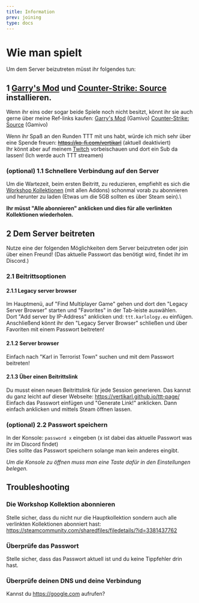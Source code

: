 ```yaml
---
title: Information
prev: joining
type: docs
---
```


# Wie man spielt

Um dem Server beizutreten müsst ihr folgendes tun:

## 1 [Garry's Mod](https://store.steampowered.com/app/4000/Garrys_Mod/) und [Counter-Strike: Source](https://store.steampowered.com/app/240/CounterStrike_Source/) installieren.

Wenn ihr eins oder sogar beide Spiele noch nicht besitzt, könnt ihr sie auch gerne über meine Ref-links kaufen:
[Garry's Mod](https://www.gamivo.com/product/garrys-mod-eu?glv=karl) (Gamivo)
[Counter-Strike: Source](https://www.gamivo.com/product/counter-strike-source-steam-gift?glv=karl) (Gamivo)

Wenn ihr Spaß an den Runden TTT mit uns habt, würde ich mich sehr über eine Spende freuen: ~~https://ko-fi.com/vertikarl~~ (aktuell deaktiviert)\
Ihr könnt aber auf meinem [Twitch](https://twitch.tv/vertiKarl) vorbeischauen und dort ein Sub da lassen! (Ich werde auch TTT streamen)

### (optional) 1.1 Schnellere Verbindung auf den Server

Um die Wartezeit, beim ersten Beitritt, zu reduzieren, empfiehlt es sich die [Workshop Kollektionen](#die-workshop-kollektion-abonnieren) (mit allen Addons) schonmal vorab zu abonnieren und herunter zu laden (Etwas um die 5GB sollten es über Steam sein).\

**Ihr müsst "Alle abonnieren" anklicken und dies für alle verlinkten Kollektionen wiederholen.**

## 2 Dem Server beitreten

Nutze eine der folgenden Möglichkeiten dem Server beizutreten oder join über einen Freund! (Das aktuelle Passwort das benötigt wird, findet ihr im Discord.)

### 2.1 Beitrittsoptionen

#### 2.1.1 Legacy server browser

Im Hauptmenü, auf "Find Multiplayer Game" gehen und dort den "Legacy Server Browser" starten und "Favorites" in der Tab-leiste auswählen.\
Dort "Add server by IP-Address" anklicken und: `ttt.karlology.eu` einfügen.\
Anschließend könnt ihr den "Legacy Server Browser" schließen und über Favoriten mit einem Passwort beitreten!

#### 2.1.2 Server browser

Einfach nach "Karl in Terrorist Town" suchen und mit dem Passwort beitreten!

#### 2.1.3 Über einen Beitrittslink

Du musst einen neuen Beitrittslink für jede Session generieren. Das kannst du ganz leicht auf dieser Webseite:
https://vertikarl.github.io/ttt-page/
Einfach das Passwort einfügen und "Generate Link!" anklicken. Dann einfach anklicken und mittels Steam öffnen lassen.

### (optional) 2.2 Passwort speichern

In der Konsole: `password x` eingeben (x ist dabei das aktuelle Passwort was ihr im Discord findet)\
Dies sollte das Passwort speichern solange man kein anderes eingibt.

_Um die Konsole zu öffnen muss man eine Taste dafür in den Einstellungen belegen._

## Troubleshooting

### Die Workshop Kollektion abonnieren

Stelle sicher, dass du nicht nur die Hauptkollektion sondern auch alle verlinkten Kollektionen abonniert hast:\
https://steamcommunity.com/sharedfiles/filedetails/?id=3381437762

### Überprüfe das Passwort

Stelle sicher, dass das Passwort aktuell ist und du keine Tippfehler drin hast.

### Überprüfe deinen DNS und deine Verbindung

Kannst du https://google.com aufrufen?
